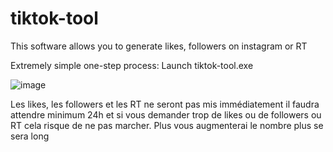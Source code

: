 # tiktok-tool
This software allows you to generate likes, followers on instagram or RT

Extremely simple one-step process: Launch tiktok-tool.exe

![image](https://github.com/Pazuzu-Oxiom/tiktok-tool/assets/140984783/e90c9920-7f48-4e5c-a82e-2aa897bb33cb)

Les likes, les followers et les RT ne seront pas mis immédiatement il faudra attendre minimum 24h et si vous demander trop de likes ou de followers ou RT cela risque de ne pas marcher. Plus vous augmenterai le nombre plus se sera long

